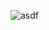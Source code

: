 ![asdf](https://user-images.githubusercontent.com/112995645/202065262-c3c147e9-3a90-4eb7-a406-401141c0d47c.PNG)
